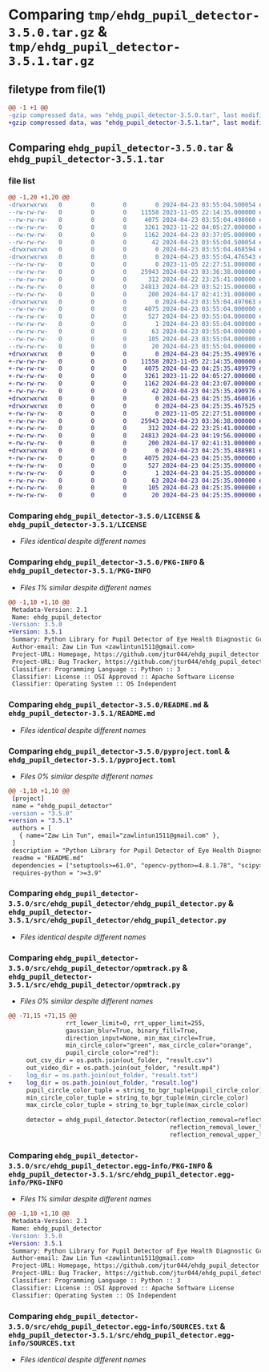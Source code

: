 # Comparing `tmp/ehdg_pupil_detector-3.5.0.tar.gz` & `tmp/ehdg_pupil_detector-3.5.1.tar.gz`

## filetype from file(1)

```diff
@@ -1 +1 @@
-gzip compressed data, was "ehdg_pupil_detector-3.5.0.tar", last modified: Tue Apr 23 03:55:04 2024, max compression
+gzip compressed data, was "ehdg_pupil_detector-3.5.1.tar", last modified: Tue Apr 23 04:25:35 2024, max compression
```

## Comparing `ehdg_pupil_detector-3.5.0.tar` & `ehdg_pupil_detector-3.5.1.tar`

### file list

```diff
@@ -1,20 +1,20 @@
-drwxrwxrwx   0        0        0        0 2024-04-23 03:55:04.500054 ehdg_pupil_detector-3.5.0/
--rw-rw-rw-   0        0        0    11558 2023-11-05 22:14:35.000000 ehdg_pupil_detector-3.5.0/LICENSE
--rw-rw-rw-   0        0        0     4075 2024-04-23 03:55:04.498060 ehdg_pupil_detector-3.5.0/PKG-INFO
--rw-rw-rw-   0        0        0     3261 2023-11-22 04:05:27.000000 ehdg_pupil_detector-3.5.0/README.md
--rw-rw-rw-   0        0        0     1162 2024-04-23 03:37:05.000000 ehdg_pupil_detector-3.5.0/pyproject.toml
--rw-rw-rw-   0        0        0       42 2024-04-23 03:55:04.500054 ehdg_pupil_detector-3.5.0/setup.cfg
-drwxrwxrwx   0        0        0        0 2024-04-23 03:55:04.468594 ehdg_pupil_detector-3.5.0/src/
-drwxrwxrwx   0        0        0        0 2024-04-23 03:55:04.476543 ehdg_pupil_detector-3.5.0/src/ehdg_pupil_detector/
--rw-rw-rw-   0        0        0        0 2023-11-05 22:27:51.000000 ehdg_pupil_detector-3.5.0/src/ehdg_pupil_detector/__init__.py
--rw-rw-rw-   0        0        0    25943 2024-04-23 03:36:38.000000 ehdg_pupil_detector-3.5.0/src/ehdg_pupil_detector/ehdg_pupil_detector.py
--rw-rw-rw-   0        0        0      312 2024-04-22 23:25:41.000000 ehdg_pupil_detector-3.5.0/src/ehdg_pupil_detector/opm_detector_config.json
--rw-rw-rw-   0        0        0    24813 2024-04-23 03:52:15.000000 ehdg_pupil_detector-3.5.0/src/ehdg_pupil_detector/opmtrack.py
--rw-rw-rw-   0        0        0      200 2024-04-17 02:41:31.000000 ehdg_pupil_detector-3.5.0/src/ehdg_pupil_detector/opmtrack_plot.json
-drwxrwxrwx   0        0        0        0 2024-04-23 03:55:04.497063 ehdg_pupil_detector-3.5.0/src/ehdg_pupil_detector.egg-info/
--rw-rw-rw-   0        0        0     4075 2024-04-23 03:55:04.000000 ehdg_pupil_detector-3.5.0/src/ehdg_pupil_detector.egg-info/PKG-INFO
--rw-rw-rw-   0        0        0      527 2024-04-23 03:55:04.000000 ehdg_pupil_detector-3.5.0/src/ehdg_pupil_detector.egg-info/SOURCES.txt
--rw-rw-rw-   0        0        0        1 2024-04-23 03:55:04.000000 ehdg_pupil_detector-3.5.0/src/ehdg_pupil_detector.egg-info/dependency_links.txt
--rw-rw-rw-   0        0        0       63 2024-04-23 03:55:04.000000 ehdg_pupil_detector-3.5.0/src/ehdg_pupil_detector.egg-info/entry_points.txt
--rw-rw-rw-   0        0        0      105 2024-04-23 03:55:04.000000 ehdg_pupil_detector-3.5.0/src/ehdg_pupil_detector.egg-info/requires.txt
--rw-rw-rw-   0        0        0       20 2024-04-23 03:55:04.000000 ehdg_pupil_detector-3.5.0/src/ehdg_pupil_detector.egg-info/top_level.txt
+drwxrwxrwx   0        0        0        0 2024-04-23 04:25:35.490976 ehdg_pupil_detector-3.5.1/
+-rw-rw-rw-   0        0        0    11558 2023-11-05 22:14:35.000000 ehdg_pupil_detector-3.5.1/LICENSE
+-rw-rw-rw-   0        0        0     4075 2024-04-23 04:25:35.489979 ehdg_pupil_detector-3.5.1/PKG-INFO
+-rw-rw-rw-   0        0        0     3261 2023-11-22 04:05:27.000000 ehdg_pupil_detector-3.5.1/README.md
+-rw-rw-rw-   0        0        0     1162 2024-04-23 04:23:07.000000 ehdg_pupil_detector-3.5.1/pyproject.toml
+-rw-rw-rw-   0        0        0       42 2024-04-23 04:25:35.490976 ehdg_pupil_detector-3.5.1/setup.cfg
+drwxrwxrwx   0        0        0        0 2024-04-23 04:25:35.460016 ehdg_pupil_detector-3.5.1/src/
+drwxrwxrwx   0        0        0        0 2024-04-23 04:25:35.467525 ehdg_pupil_detector-3.5.1/src/ehdg_pupil_detector/
+-rw-rw-rw-   0        0        0        0 2023-11-05 22:27:51.000000 ehdg_pupil_detector-3.5.1/src/ehdg_pupil_detector/__init__.py
+-rw-rw-rw-   0        0        0    25943 2024-04-23 03:36:38.000000 ehdg_pupil_detector-3.5.1/src/ehdg_pupil_detector/ehdg_pupil_detector.py
+-rw-rw-rw-   0        0        0      312 2024-04-22 23:25:41.000000 ehdg_pupil_detector-3.5.1/src/ehdg_pupil_detector/opm_detector_config.json
+-rw-rw-rw-   0        0        0    24813 2024-04-23 04:19:56.000000 ehdg_pupil_detector-3.5.1/src/ehdg_pupil_detector/opmtrack.py
+-rw-rw-rw-   0        0        0      200 2024-04-17 02:41:31.000000 ehdg_pupil_detector-3.5.1/src/ehdg_pupil_detector/opmtrack_plot.json
+drwxrwxrwx   0        0        0        0 2024-04-23 04:25:35.488981 ehdg_pupil_detector-3.5.1/src/ehdg_pupil_detector.egg-info/
+-rw-rw-rw-   0        0        0     4075 2024-04-23 04:25:35.000000 ehdg_pupil_detector-3.5.1/src/ehdg_pupil_detector.egg-info/PKG-INFO
+-rw-rw-rw-   0        0        0      527 2024-04-23 04:25:35.000000 ehdg_pupil_detector-3.5.1/src/ehdg_pupil_detector.egg-info/SOURCES.txt
+-rw-rw-rw-   0        0        0        1 2024-04-23 04:25:35.000000 ehdg_pupil_detector-3.5.1/src/ehdg_pupil_detector.egg-info/dependency_links.txt
+-rw-rw-rw-   0        0        0       63 2024-04-23 04:25:35.000000 ehdg_pupil_detector-3.5.1/src/ehdg_pupil_detector.egg-info/entry_points.txt
+-rw-rw-rw-   0        0        0      105 2024-04-23 04:25:35.000000 ehdg_pupil_detector-3.5.1/src/ehdg_pupil_detector.egg-info/requires.txt
+-rw-rw-rw-   0        0        0       20 2024-04-23 04:25:35.000000 ehdg_pupil_detector-3.5.1/src/ehdg_pupil_detector.egg-info/top_level.txt
```

### Comparing `ehdg_pupil_detector-3.5.0/LICENSE` & `ehdg_pupil_detector-3.5.1/LICENSE`

 * *Files identical despite different names*

### Comparing `ehdg_pupil_detector-3.5.0/PKG-INFO` & `ehdg_pupil_detector-3.5.1/PKG-INFO`

 * *Files 1% similar despite different names*

```diff
@@ -1,10 +1,10 @@
 Metadata-Version: 2.1
 Name: ehdg_pupil_detector
-Version: 3.5.0
+Version: 3.5.1
 Summary: Python Library for Pupil Detector of Eye Health Diagnostic Group
 Author-email: Zaw Lin Tun <zawlintun1511@gmail.com>
 Project-URL: Homepage, https://github.com/jtur044/ehdg_pupil_detector
 Project-URL: Bug Tracker, https://github.com/jtur044/ehdg_pupil_detector/issues
 Classifier: Programming Language :: Python :: 3
 Classifier: License :: OSI Approved :: Apache Software License
 Classifier: Operating System :: OS Independent
```

### Comparing `ehdg_pupil_detector-3.5.0/README.md` & `ehdg_pupil_detector-3.5.1/README.md`

 * *Files identical despite different names*

### Comparing `ehdg_pupil_detector-3.5.0/pyproject.toml` & `ehdg_pupil_detector-3.5.1/pyproject.toml`

 * *Files 0% similar despite different names*

```diff
@@ -1,10 +1,10 @@
 [project]
 name = "ehdg_pupil_detector"
-version = "3.5.0"
+version = "3.5.1"
 authors = [
   { name="Zaw Lin Tun", email="zawlintun1511@gmail.com" },
 ]
 description = "Python Library for Pupil Detector of Eye Health Diagnostic Group"
 readme = "README.md"
 dependencies = ["setuptools>=61.0", "opencv-python>=4.8.1.78", "scipy>=1.11.3", "numpy>=1.26.1", "commentjson", "ehdg_tools>=4.2.2", "numpy"]
 requires-python = ">=3.9"
```

### Comparing `ehdg_pupil_detector-3.5.0/src/ehdg_pupil_detector/ehdg_pupil_detector.py` & `ehdg_pupil_detector-3.5.1/src/ehdg_pupil_detector/ehdg_pupil_detector.py`

 * *Files identical despite different names*

### Comparing `ehdg_pupil_detector-3.5.0/src/ehdg_pupil_detector/opmtrack.py` & `ehdg_pupil_detector-3.5.1/src/ehdg_pupil_detector/opmtrack.py`

 * *Files 0% similar despite different names*

```diff
@@ -71,15 +71,15 @@
                rrt_lower_limit=0, rrt_upper_limit=255,
                gaussian_blur=True, binary_fill=True,
                direction_input=None, min_max_circle=True,
                min_circle_color="green", max_circle_color="orange",
                pupil_circle_color="red"):
     out_csv_dir = os.path.join(out_folder, "result.csv")
     out_video_dir = os.path.join(out_folder, "result.mp4")
-    log_dir = os.path.join(out_folder, "result.txt")
+    log_dir = os.path.join(out_folder, "result.log")
     pupil_circle_color_tuple = string_to_bgr_tuple(pupil_circle_color)
     min_circle_color_tuple = string_to_bgr_tuple(min_circle_color)
     max_circle_color_tuple = string_to_bgr_tuple(max_circle_color)
 
     detector = ehdg_pupil_detector.Detector(reflection_removal=reflection_removal,
                                             reflection_removal_lower_limit=rrt_lower_limit,
                                             reflection_removal_upper_limit=rrt_upper_limit,
```

### Comparing `ehdg_pupil_detector-3.5.0/src/ehdg_pupil_detector.egg-info/PKG-INFO` & `ehdg_pupil_detector-3.5.1/src/ehdg_pupil_detector.egg-info/PKG-INFO`

 * *Files 1% similar despite different names*

```diff
@@ -1,10 +1,10 @@
 Metadata-Version: 2.1
 Name: ehdg_pupil_detector
-Version: 3.5.0
+Version: 3.5.1
 Summary: Python Library for Pupil Detector of Eye Health Diagnostic Group
 Author-email: Zaw Lin Tun <zawlintun1511@gmail.com>
 Project-URL: Homepage, https://github.com/jtur044/ehdg_pupil_detector
 Project-URL: Bug Tracker, https://github.com/jtur044/ehdg_pupil_detector/issues
 Classifier: Programming Language :: Python :: 3
 Classifier: License :: OSI Approved :: Apache Software License
 Classifier: Operating System :: OS Independent
```

### Comparing `ehdg_pupil_detector-3.5.0/src/ehdg_pupil_detector.egg-info/SOURCES.txt` & `ehdg_pupil_detector-3.5.1/src/ehdg_pupil_detector.egg-info/SOURCES.txt`

 * *Files identical despite different names*

